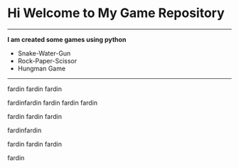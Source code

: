 # Hi Welcome to My Game Repository
***

**I am created some games using python**
- Snake-Water-Gun
- Rock-Paper-Scissor
- Hungman Game
---

fardin
fardin fardin

fardinfardin fardin
fardin
 fardin

fardin
fardin fardin

fardinfardin

fardin fardin
 fardin

fardin

